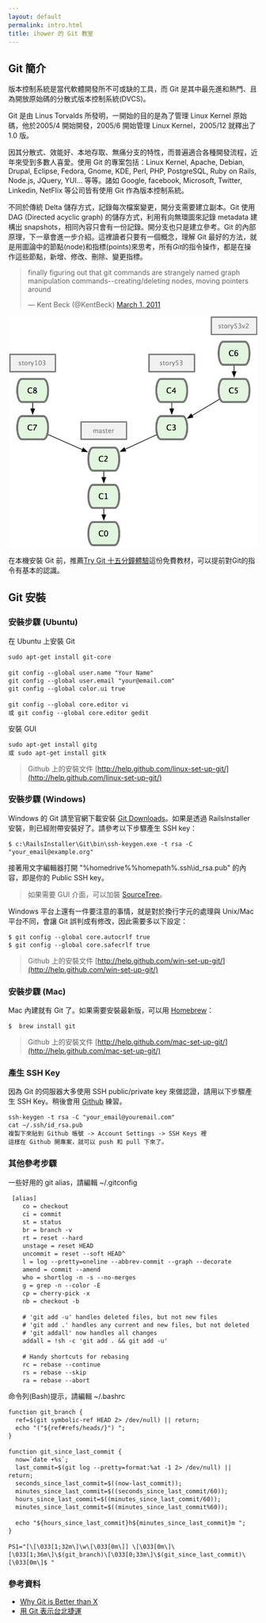 ```yaml
---
layout: default
permalink: intro.html
title: ihower 的 Git 教室
---
```


## Git 簡介

版本控制系統是當代軟體開發所不可或缺的工具，而 Git 是其中最先進和熱門、且為開放原始碼的分散式版本控制系統(DVCS)。

Git 是由 Linus Torvalds 所發明，一開始的目的是為了管理 Linux Kernel 原始碼，他於2005/4 開始開發，2005/6 開始管理  Linux Kernel，2005/12 就釋出了 1.0 版。

因其分散式、效能好、本地存取、無痛分支的特性，而普遍適合各種開發流程，近年來受到多數人喜愛。使用 Git 的專案包括：Linux Kernel, Apache, Debian, Drupal, Eclipse, Fedora, Gnome, KDE, Perl, PHP, PostgreSQL, Ruby on Rails, Node.js, JQuery, YUI... 等等。諸如 Google, facebook, Microsoft, Twitter, Linkedin, NetFlix 等公司皆有使用 Git 作為版本控制系統。

不同於傳統 Delta 儲存方式，記錄每次檔案變更，開分支需要建立副本。Git 使用 DAG (Directed acyclic graph) 的儲存方式，利用有向無環圖來記錄 metadata 建構出 snapshots，相同內容只會有一份記錄。開分支也只是建立參考。Git 的內部原理，下一章會進一步介紹。這裡讀者只要有一個概念，理解 Git 最好的方法，就是用圖論中的節點(node)和指標(points)來思考，所有*Git*的指令操作，都是在操作這些節點，新增、修改、刪除、變更指標。

<blockquote class="twitter-tweet"><p>finally figuring out that git commands are strangely named graph manipulation commands--creating/deleting nodes, moving pointers around</p>&mdash; Kent Beck (@KentBeck) <a href="https://twitter.com/KentBeck/status/42657237986054144" data-datetime="2011-03-01T18:47:32+00:00">March 1, 2011</a></blockquote>
<script async src="//platform.twitter.com/widgets.js" charset="utf-8"></script>

![Git graph example](images/intro-1.png)

在本機安裝 Git 前，推薦[Try Git 十五分鐘體驗](https://www.codeschool.com/courses/try-git)這份免費教材，可以提前對Git的指令有基本的認識。

## Git 安裝

### 安裝步驟 (Ubuntu)

在 Ubuntu 上安裝 Git

	sudo apt-get install git-core

	git config --global user.name "Your Name"
	git config --global user.email "your@email.com"
	git config --global color.ui true

	git config --global core.editor vi
	或 git config --global core.editor gedit

安裝 GUI

    sudo apt-get install gitg
	或 sudo apt-get install gitk

> Github 上的安裝文件 [http://help.github.com/linux-set-up-git/](http://help.github.com/linux-set-up-git/)


### 安裝步驟 (Windows)

Windows 的 Git 請至官網下載安裝 [Git Downloads](http://git-scm.com/download/win)。如果是透過 RailsInstaller 安裝，則已經附帶安裝好了。請參考以下步驟產生 SSH key：

    $ c:\RailsInstaller\Git\bin\ssh-keygen.exe -t rsa -C "your_email@example.org"

接著用文字編輯器打開 "%homedrive%%homepath%\.ssh\id_rsa.pub" 的內容，即是你的 Public SSH key。

> 如果需要 GUI 介面，可以加裝 [SourceTree](http://www.sourcetreeapp.com/)。

Windows 平台上還有一件要注意的事情，就是對於換行字元的處理與 Unix/Mac 平台不同，會讓 Git 誤判成有修改，因此需要多以下設定：


    $ git config --global core.autocrlf true
    $ git config --global core.safecrlf true


> Github 上的安裝文件 [http://help.github.com/win-set-up-git/](http://help.github.com/win-set-up-git/)

### 安裝步驟 (Mac)

Mac 內建就有 Git 了。如果需要安裝最新版，可以用 [Homebrew](http://brew.sh/)：

    $  brew install git

> Github 上的安裝文件 [http://help.github.com/mac-set-up-git/](http://help.github.com/mac-set-up-git/)

### 產生 SSH Key

因為 Git 的伺服器大多使用 SSH public/private key 來做認證，請用以下步驟產生 SSH Key。稍後會用 [Github](http://github.com) 練習。

	ssh-keygen -t rsa -C "your_email@youremail.com"
	cat ~/.ssh/id_rsa.pub
	複製下來貼到 Github 帳號 -> Account Settings -> SSH Keys 裡
	這樣在 Github 開專案，就可以 push 和 pull 下來了。

### 其他參考步驟

一些好用的 git alias，請編輯 ~/.gitconfig

     [alias]
        co = checkout
        ci = commit
        st = status
        br = branch -v
        rt = reset --hard
        unstage = reset HEAD
        uncommit = reset --soft HEAD^
        l = log --pretty=oneline --abbrev-commit --graph --decorate
        amend = commit --amend
        who = shortlog -n -s --no-merges
        g = grep -n --color -E
        cp = cherry-pick -x
	    nb = checkout -b

        # 'git add -u' handles deleted files, but not new files
        # 'git add .' handles any current and new files, but not deleted
        # 'git addall' now handles all changes
        addall = !sh -c 'git add . && git add -u'

        # Handy shortcuts for rebasing
        rc = rebase --continue
        rs = rebase --skip
        ra = rebase --abort

命令列(Bash)提示，請編輯 ~/.bashrc

    function git_branch {
      ref=$(git symbolic-ref HEAD 2> /dev/null) || return;
      echo "("${ref#refs/heads/}") ";
    }

    function git_since_last_commit {
      now=`date +%s`;
      last_commit=$(git log --pretty=format:%at -1 2> /dev/null) || return;
      seconds_since_last_commit=$((now-last_commit));
      minutes_since_last_commit=$((seconds_since_last_commit/60));
      hours_since_last_commit=$((minutes_since_last_commit/60));
      minutes_since_last_commit=$((minutes_since_last_commit%60));

      echo "${hours_since_last_commit}h${minutes_since_last_commit}m ";
    }

    PS1="[\[\033[1;32m\]\w\[\033[0m\]] \[\033[0m\]\[\033[1;36m\]\$(git_branch)\[\033[0;33m\]\$(git_since_last_commit)\[\033[0m\]$ "

### 參考資料

* [Why Git is Better than X](http://thkoch2001.github.com/whygitisbetter/)
* [用 Git 表示台北捷運](http://gugod.org/2009/12/git-graphing/)
